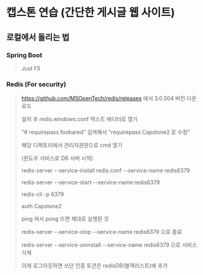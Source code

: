 # 캡스톤 연습 (간단한 게시글 웹 사이트)

## 로컬에서 돌리는 법
### Spring Boot
> Just F5

### Redis (For security)
> https://github.com/MSOpenTech/redis/releases 에서 3.0.504 버전 다운로드
> 
> 설치 후 redis.windows.conf 텍스트 에디터로 열기
> 
> "# requirepass foobared" 검색해서 "requirepass Capstone2 로 수정"
> 
> 해당 디렉토리에서 관리자권한으로 cmd 열기
> 
> (윈도우 서비스로 DB 서버 시작)
> 
> redis-server --service-install redis.conf --service-name redis6379
> 
> redis-server --service-start --service-name redis6379
> 
> redis-cli -p 6379
> 
> auth Capstone2
> 
> ping 쳐서 pong 뜨면 제대로 실행된 것
> 
> redis-server --service-stop --service-name redis6379 으로 종료
> 
> redis-server --service-uninstall --service-name redis6379 으로 서비스 삭제
>
> 이제 로그아웃하면 쓰던 인증 토큰은 redisDB(블랙리스트)에 추가
